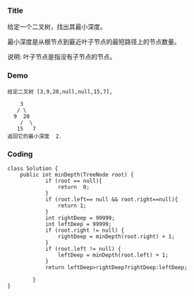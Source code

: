 ### Title

给定一个二叉树，找出其最小深度。

最小深度是从根节点到最近叶子节点的最短路径上的节点数量。

说明: 叶子节点是指没有子节点的节点。


### Demo

```
给定二叉树 [3,9,20,null,null,15,7],

    3
   / \
  9  20
    /  \
   15   7
返回它的最小深度  2.
```

### Coding

```
class Solution {
    public int minDepth(TreeNode root) {
            if (root == null){
                return  0;
            }
            if (root.left== null && root.right==null){
                return 1;
            }
            int rightDeep = 99999;
            int leftDeep = 99999;
            if (root.right != null) {
                rightDeep = minDepth(root.right) + 1;
            }
            if (root.left != null) {
                leftDeep = minDepth(root.left) + 1;
            }
            return leftDeep>rightDeep?rightDeep:leftDeep;

        }
}
```